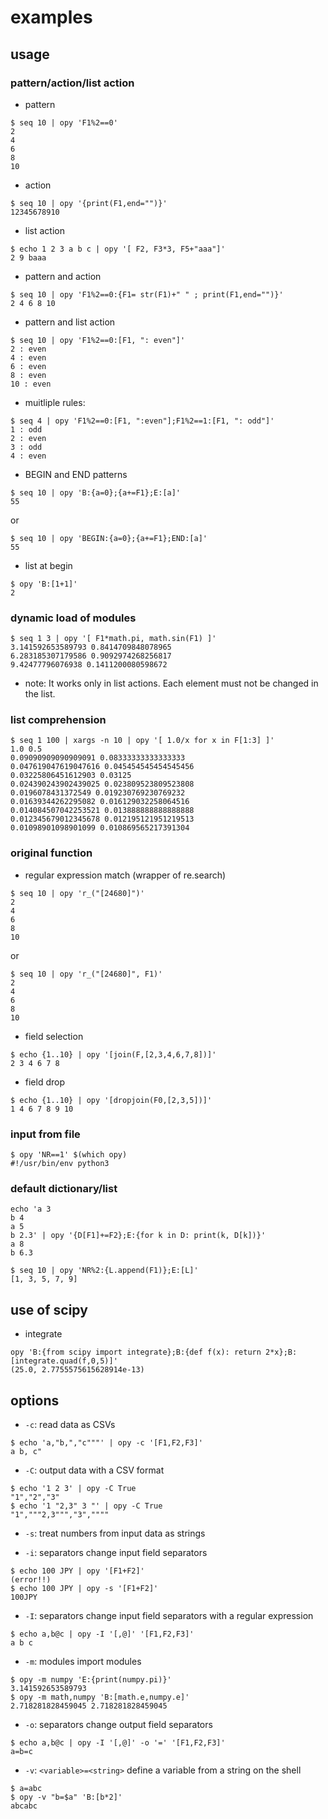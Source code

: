 # examples

## usage 

### pattern/action/list action

* pattern

```
$ seq 10 | opy 'F1%2==0'
2
4
6
8
10
```

* action

```
$ seq 10 | opy '{print(F1,end="")}' 
12345678910
```

* list action

```
$ echo 1 2 3 a b c | opy '[ F2, F3*3, F5+"aaa"]'
2 9 baaa
```

* pattern and action

```
$ seq 10 | opy 'F1%2==0:{F1= str(F1)+" " ; print(F1,end="")}' 
2 4 6 8 10 
```

* pattern and list action

```
$ seq 10 | opy 'F1%2==0:[F1, ": even"]'
2 : even
4 : even
6 : even
8 : even
10 : even
```

* muitliple rules:

```
$ seq 4 | opy 'F1%2==0:[F1, ":even"];F1%2==1:[F1, ": odd"]'
1 : odd
2 : even
3 : odd
4 : even
```

* BEGIN and END patterns

```
$ seq 10 | opy 'B:{a=0};{a+=F1};E:[a]'
55
```

or 

```
$ seq 10 | opy 'BEGIN:{a=0};{a+=F1};END:[a]'
55
```

* list at begin

```
$ opy 'B:[1+1]'
2
```

### dynamic load of modules 

```
$ seq 1 3 | opy '[ F1*math.pi, math.sin(F1) ]' 
3.141592653589793 0.8414709848078965
6.283185307179586 0.9092974268256817
9.42477796076938 0.1411200080598672
```

* note: It works only in list actions. Each element must not be changed in the list.

### list comprehension

```
$ seq 1 100 | xargs -n 10 | opy '[ 1.0/x for x in F[1:3] ]'
1.0 0.5
0.09090909090909091 0.08333333333333333
0.047619047619047616 0.045454545454545456
0.03225806451612903 0.03125
0.024390243902439025 0.023809523809523808
0.0196078431372549 0.019230769230769232
0.01639344262295082 0.016129032258064516
0.014084507042253521 0.013888888888888888
0.012345679012345678 0.012195121951219513
0.01098901098901099 0.010869565217391304
```

### original function

* regular expression match (wrapper of re.search)

```
$ seq 10 | opy 'r_("[24680]")'
2
4
6
8
10
```
or

```
$ seq 10 | opy 'r_("[24680]", F1)'
2
4
6
8
10
```

* field selection

```
$ echo {1..10} | opy '[join(F,[2,3,4,6,7,8])]'
2 3 4 6 7 8
```

* field drop

```
$ echo {1..10} | opy '[dropjoin(F0,[2,3,5])]'
1 4 6 7 8 9 10
```

### input from file

```
$ opy 'NR==1' $(which opy)
#!/usr/bin/env python3
```

### default dictionary/list

```
echo 'a 3
b 4
a 5 
b 2.3' | opy '{D[F1]+=F2};E:{for k in D: print(k, D[k])}'
a 8
b 6.3
```

```
$ seq 10 | opy 'NR%2:{L.append(F1)};E:[L]'
[1, 3, 5, 7, 9]
```

## use of scipy

* integrate

```
opy 'B:{from scipy import integrate};B:{def f(x): return 2*x};B:[integrate.quad(f,0,5)]'
(25.0, 2.7755575615628914e-13)
```

## options


* `-c`: read data as CSVs

```
$ echo 'a,"b,","c"""' | opy -c '[F1,F2,F3]'
a b, c"
```

* `-C`: output data with a CSV format

```
$ echo '1 2 3' | opy -C True
"1","2","3"
$ echo '1 "2,3" 3 "' | opy -C True
"1","""2,3""","3",""""
```

* `-s`: treat numbers from input data as strings



* `-i`: separators change input field separators

```
$ echo 100 JPY | opy '[F1+F2]'
(error!!)
$ echo 100 JPY | opy -s '[F1+F2]'
100JPY
```

* `-I`: separators change input field separators with a regular expression


```
$ echo a,b@c | opy -I '[,@]' '[F1,F2,F3]'
a b c
```

* `-m`: modules import modules

```
$ opy -m numpy 'E:{print(numpy.pi)}'
3.141592653589793
$ opy -m math,numpy 'B:[math.e,numpy.e]'
2.718281828459045 2.718281828459045
```


* `-o`: separators change output field separators


```
$ echo a,b@c | opy -I '[,@]' -o '=' '[F1,F2,F3]'
a=b=c
```

* `-v`: `<variable>=<string>` define a variable from a string on the shell



```
$ a=abc
$ opy -v "b=$a" 'B:[b*2]'
abcabc
```

